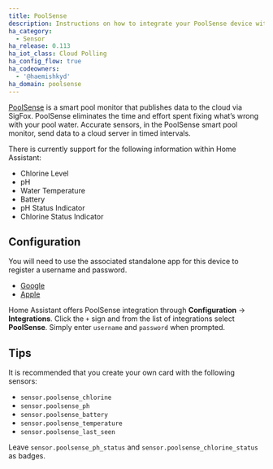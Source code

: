 ```yaml
---
title: PoolSense
description: Instructions on how to integrate your PoolSense device within Home Assistant.
ha_category:
  - Sensor
ha_release: 0.113
ha_iot_class: Cloud Polling
ha_config_flow: true
ha_codeowners:
  - '@haemishkyd'
ha_domain: poolsense
---
```


[PoolSense](https://www.proautomation.co/) is a smart pool monitor that publishes data to the cloud via SigFox. PoolSense eliminates the time and effort spent fixing what’s wrong with your pool water. Accurate sensors, in the PoolSense smart pool monitor, send data to a cloud server in timed intervals. 

There is currently support for the following information within Home Assistant:

- Chlorine Level
- pH
- Water Temperature
- Battery
- pH Status Indicator
- Chlorine Status Indicator

## Configuration

You will need to use the associated standalone app for this device to register a username and password.

- [Google](https://play.google.com/store/apps/details?id=co.proautomation.app.poolSense&hl=en_ZA)
- [Apple](https://apps.apple.com/us/app/poolsense/id1288535609)

Home Assistant offers PoolSense integration through **Configuration** -> **Integrations**. Click the `+` sign and from the list of integrations select **PoolSense**. Simply enter `username` and `password` when prompted.

## Tips

It is recommended that you create your own card with the following sensors:

- `sensor.poolsense_chlorine`
- `sensor.poolsense_ph`
- `sensor.poolsense_battery`
- `sensor.poolsense_temperature`
- `sensor.poolsense_last_seen`

Leave `sensor.poolsense_ph_status` and `sensor.poolsense_chlorine_status` as badges.
